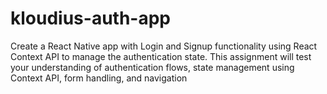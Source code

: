 # kloudius-auth-app

Create a React Native app with Login and Signup functionality using React Context API to
manage the authentication state. This assignment will test your understanding of authentication
flows, state management using Context API, form handling, and navigation
